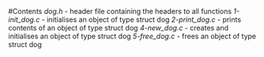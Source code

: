 #Contents
*dog.h* - header file containing the headers to all functions
*1-init_dog.c* - initialises an object of type struct dog
*2-print_dog.c* - prints contents of an object of type struct dog
*4-new_dog.c* - creates and initialises an object of type struct dog
*5-free_dog.c* - frees an object of type struct dog
